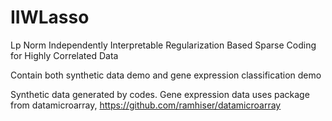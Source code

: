 # IIWLasso
Lp Norm Independently Interpretable Regularization Based Sparse Coding for Highly Correlated Data

Contain both synthetic data demo and gene expression classification demo

Synthetic data generated by codes.
Gene expression data uses package from datamicroarray, https://github.com/ramhiser/datamicroarray
